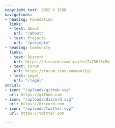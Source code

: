 ```yaml
---
copyright_text: 2022 © ICON
navigations:
- heading: Foundation
  links:
  - text: About
    url: "/about"
  - text: Projects
    url: "/projects"
- heading: Community
  links:
  - text: Discord
    url: https://discord.com/invite/7a75Hf3cFm
  - text: Forum
    url: https://forum.icon.community/
  - text: Legal
    url: "/legal"
social:
- icon: "/uploads/github.svg"
  url: https://github.com
- icon: "/uploads/discord.svg"
  url: https://discord.com
- icon: "/uploads/twitter.svg"
  url: https://twitter.com

---
```

